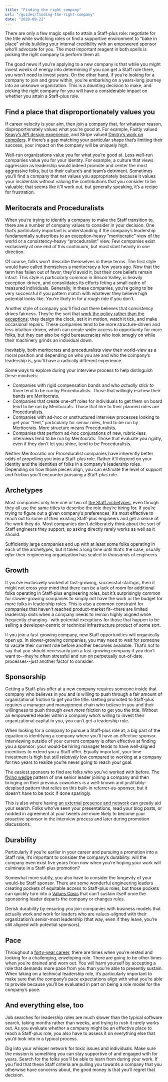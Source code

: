 ```yaml
---
title: "Finding the right company"
url: "/guides/finding-the-right-company"
date: "2020-09-22"
---
```


There are only a few magic spells to attain a Staff-plus role: negotiate for the title while switching roles or find a supportive environment to “bake in place” while building your internal credibility with an empowered sponsor who’ll advocate for you. The most important reagent in both spells is picking the right company to perform them at.

The good news if you’re applying to a new company is that while you might invest _weeks_ of energy into determining if you can get a Staff role there, you won’t need to invest _years_. On the other hand, if you’re looking for a company to join and grow within, you’re embarking on a years-long journey into an unknown organization. This is a daunting decision to make, and picking the right company for _you_ will have a considerable impact on whether you attain a Staff-plus role.


## Find a place that disproportionately values you

If career velocity is your aim, then join a company that, for whatever reason, disproportionately values what you’re good at. For example, Fastly valued [Keavy’s API design experience](https://staffeng.com/stories/keavy-mcminn), and Stripe valued [Dmitry’s work on compilers](https://staffeng.com/stories/dmitry-petrashko). If there’s a gap matching your particular shape that’s limiting their success, your impact on the company will be uniquely high.

Well-run organizations value you for what you’re good at. Less well-run companies value you for your identity. For example, a culture that views aggression as leadership would indeed promote and center the most aggressive folks, but to their culture’s and team’s detriment. Sometimes you’ll find a company that net values you appropriately because it values your incidentals without valuing the contributions that you consider to be valuable; that seems like it’ll work out, but generally speaking, it’s a recipe for frustration.


## Meritocrats and Proceduralists

When you’re trying to identify a company to make the Staff transition to, there are a number of company values to consider in your decision. One that’s particularly important is understanding if the company’s leadership fundamentally subscribes to an exception-heavy “meritocratic” view of the world or a consistency-heavy “proceduralist” view. Few companies exist exclusively at one end of this continuum, but most slant heavily in one direction.

Of course, folks won’t describe themselves in these terms. The first style would have called themselves a meritocracy a few years ago. Now that the term has fallen out of favor, they’d avoid it, but their core beliefs remain intact. This style is particularly common in Silicon Valley, is heavily exception-driven, and consolidates its efforts feting a small cadre of treasured individuals. Generally, in these companies, you’re going to be very successful if you pattern match with whatever they believe high potential looks like. You’re likely in for a rough ride if you don’t.

Another style of company you’ll find out there believes that consistency drives fairness. They’re the sort that [work the policy rather than the exceptions](https://lethain.com/work-policy-not-exceptions/): they design the clock, set it in motion, watch it tick, and make occasional repairs. These companies tend to be more structure-driven and less intuition-driven, which can create wider access to opportunity for more folks, but they can also be rigid bureaucracies who look smugly on while their machinery grinds an individual down.

Inevitably, both meritocrats and proceduralists view their world-view as a moral position and depending on who you are and who the company’s leadership is, you’ll have a radically different experience.

Some ways to explore during your interview process to help distinguish these mindsets:



*   Companies with rigid compensation bands and who _actually stick to them_ tend to be run by Proceduralists. Those that willingly eschew their bands are Meritocrats.
*   Companies that create one-off roles for individuals to get them on board tend to be run by Meritocrats. Those that hire to their planned roles are Proceduralists.
*   Companies with ad-hoc or unstructured interview processes looking to get your “feel,” particularly for senior roles, tend to be run by Meritocrats. More structure means Proceduralists.
*   Companies that perform ad-hoc conjurations of new, rubric-less interviews tend to be run by Meritocrats. Those that evaluate you rigidly, even if they don't let you shine, tend to be Proceduralists.

Neither Meritocratic nor Proceduralist companies have inherently better odds of propelling you into a Staff-plus role. Rather it’ll depend on your identity and the identities of folks in a company’s leadership roles. Depending on how those pieces align, you can estimate the level of support and friction you’ll encounter pursuing a Staff-plus role.


## Archetypes

Most companies only hire one or two of [the Staff archetypes](https://staffeng.com/guides/staff-archetypes), even though they all use the same titles to describe the role they’re hiring for. If you’re trying to figure out a given company’s preferences, it’s most effective to reach out to some of their existing Staff-plus engineers and get a sense of the work they do. Most companies don’t deliberately think about the sort of Staff engineers they support, so asking directly rarely works as well as it should.

Sufficiently large companies end up with at least some folks operating in each of the archetypes, but it takes a long time until that’s the case, usually _after_ their engineering organization has scaled to _thousands_ of engineers.


## Growth

If you’ve exclusively worked at fast-growing, successful startups, then it might not cross your mind that there can be a lack of room for additional folks operating in Staff-plus engineering roles, but it’s surprisingly common for slower-growing companies to simply not have the work or the budget for more folks in leadership roles. This is also a common constraint for companies that haven’t reached product-market fit--there are limited leadership slots when a company needs to remain highly aligned while frequently changing--with potential exceptions for those that happen to be selling a developer-centric or technical infrastructure product of some sort.

If you join a fast-growing company, new Staff opportunities will organically open up. In slower-growing companies, you may need to wait for someone to vacate their current role before another becomes available. That’s not to say that you should necessarily join a fast-growing company if you don’t want to--they’re often stressful and run on perpetually out-of-date processes--just another factor to consider.


## Sponsorship

Getting a Staff-plus offer at a new company requires someone inside that company who believes in you and is willing to push through a fair amount of organizational friction to get you the title. Getting promoted to Staff-plus requires a manager and management chain who believe in you and their willingness to push through _even more_ friction to get you the title. Without an empowered leader within a company who’s willing to invest their organizational capital in you, you can’t get a leadership role.

When looking for a company to pursue a Staff-plus role at, a big part of the equation is identifying a company where you’ll have an effective sponsor. Interviewing outside of your current company is often effective at finding you a sponsor: your would-be hiring manager tends to have well-aligned incentives to extend you a Staff offer. Equally important, your time investment is high but still _relatively_ low compared to working at a company for two years to realize you’re never going to reach your goal.

The easiest sponsors to find are folks who you’ve worked with before. The [flying wedge](https://en.wikipedia.org/wiki/Flying_wedge) pattern of one senior leader joining a company and then bringing on their previous coworkers is a well-known and justifiably-despised pattern that relies on this built-in referrer-as-sponsor, but it doesn’t have to be toxic if done sparingly.

This is also where having [an external presence and network](https://staffeng.com/guides/network-of-peers) can greatly aid your search. Folks who’ve seen your presentations, read your blog posts, or nodded in agreement at your tweets are more likely to become your proactive sponsor in the interview process and later during promotion discussions.


## Durability

Particularly if you’re earlier in your career and pursuing a promotion into a Staff role, it’s important to consider the company’s durability: will the company even exist five years from now when you’re hoping your work will culminate in a Staff-plus promotion?

Somewhat more subtly, you also have to consider the longevity of your would-be Staff sponsor. There are some wonderful engineering leaders creating pockets of equitable access to Staff-plus roles, but those pockets can quickly turn into a [Values Oasis](https://lethain.com/values-oasis/) that can’t sustain itself once the sponsoring leader departs the company or changes roles.

Derisk durability by ensuring you join companies with business models that actually work and work for leaders who are values-aligned with their organization’s senior-most leadership (that way, even if they leave, you’re still aligned with potential sponsors).


## Pace

Throughout a [forty-year career](https://lethain.com/forty-year-career/), there are times when you’re rested and looking for a challenging, enveloping role. There are going to be other times when you’re drained and worn out. You will harm yourself by accepting a role that demands more pace from you than you’re able to presently sustain. When taking on a technical leadership role, it’s particularly important to make sure that the company’s pace expectations align with what you’re able to provide because you’ll be evaluated in part on being a role model for the company’s pace.


## And everything else, too

Job searches for leadership roles are much slower than the typical software search, taking months rather than weeks, and trying to rush it rarely works out. As you evaluate whether a company might be an effective place to reach a Staff-plus role, you also have to assess it on everything else that you’d look into in a typical process.

Dig into your whisper network for toxic issues and individuals. Make sure the mission is something you can stay supportive of and engaged with for years. Search for the folks you’ll be able to learn from during your work. If you find that these Staff criteria are pulling you towards a company that you otherwise have concerns about, the good money is that you’ll regret that decision.
